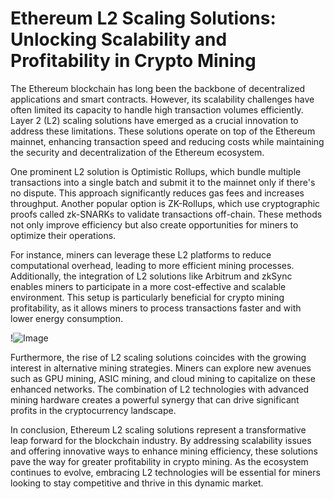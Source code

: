 # Ethereum L2 Scaling Solutions: Unlocking Scalability and Profitability in Crypto Mining

The Ethereum blockchain has long been the backbone of decentralized applications and smart contracts. However, its scalability challenges have often limited its capacity to handle high transaction volumes efficiently. Layer 2 (L2) scaling solutions have emerged as a crucial innovation to address these limitations. These solutions operate on top of the Ethereum mainnet, enhancing transaction speed and reducing costs while maintaining the security and decentralization of the Ethereum ecosystem.

One prominent L2 solution is Optimistic Rollups, which bundle multiple transactions into a single batch and submit it to the mainnet only if there's no dispute. This approach significantly reduces gas fees and increases throughput. Another popular option is ZK-Rollups, which use cryptographic proofs called zk-SNARKs to validate transactions off-chain. These methods not only improve efficiency but also create opportunities for miners to optimize their operations. 

For instance, miners can leverage these L2 platforms to reduce computational overhead, leading to more efficient mining processes. Additionally, the integration of L2 solutions like Arbitrum and zkSync enables miners to participate in a more cost-effective and scalable environment. This setup is particularly beneficial for crypto mining profitability, as it allows miners to process transactions faster and with lower energy consumption.

!![Image](https://github.com/user-attachments/assets/057c907c-805e-4310-a052-f5031067f3de)

Furthermore, the rise of L2 scaling solutions coincides with the growing interest in alternative mining strategies. Miners can explore new avenues such as GPU mining, ASIC mining, and cloud mining to capitalize on these enhanced networks. The combination of L2 technologies with advanced mining hardware creates a powerful synergy that can drive significant profits in the cryptocurrency landscape.

In conclusion, Ethereum L2 scaling solutions represent a transformative leap forward for the blockchain industry. By addressing scalability issues and offering innovative ways to enhance mining efficiency, these solutions pave the way for greater profitability in crypto mining. As the ecosystem continues to evolve, embracing L2 technologies will be essential for miners looking to stay competitive and thrive in this dynamic market.